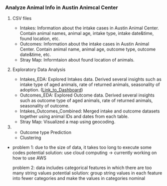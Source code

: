 ### Analyze Animal Info in Austin Animcal Center
1.  CSV files
	- Intakes: Information about the intake cases in Austin Animal Center. Contain animal names, animal age, intake type, intake date&time, found location, etc.
	- Outcomes: Information about the intake cases in Austin Animal Center. Contain animal name, animal age, outcome type, outcome date&time, etc.
	- Stray Map: Informtaion about found location of animals.
	
2. Exploratory Data Analysis
	- Intakes_EDA: Explored Intakes data. Derived several insights such as intake type of aged animals, rate of returned animals, seasonality of adoption. ([Link_to_Dashboard](https://public.tableau.com/views/AnimalIntakeAnalysis/AnimalTypeIntakeTypeIntakeCondition?:language=en-US&:display_count=n&:origin=viz_share_link))
	- Outcomes_EDA: Explored Outcome data. Derived several insights such as outcome type of aged animals, rate of returned animals, seasonality of outcome.
	- Intakes_Outcomes_Combined: Merged intake and outcome datasets together using animal IDs and dates from each table.
	- Stray Map: Visualized a map using geocoding.
3.
	- Outcome type Prediction
	- Clustering

* problem 1: due to the size of data, it takes too long to execute some codes
  potential solution: use cloud computing -> currently working on how to use AWS
  
  problem 2: data includes categorical features in which there are too many string values
  potential solution: group string values in each feature into fewer categories and make the values in categories nominal  

